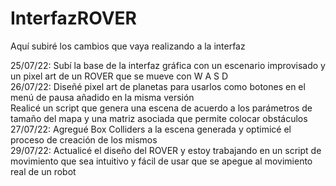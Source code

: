# InterfazROVER
Aquí subiré los cambios que vaya realizando a la interfaz

25/07/22: Subí la base de la interfaz gráfica con un escenario improvisado y un pixel art de un ROVER que se mueve con W A S D <br />
26/07/22: Diseñé pixel art de planetas para usarlos como botones en el menú de pausa añadido en la misma versión <br/>
          Realicé un script que genera una escena de acuerdo a los parámetros de tamaño del mapa y una matriz asociada que permite colocar obstáculos <br/>
27/07/22: Agregué Box Colliders a la escena generada y optimicé el proceso de creación de los mismos <br/>
29/07/22: Actualicé el diseño del ROVER y estoy trabajando en un script de movimiento que sea intuitivo y fácil de usar que se apegue al movimiento real de un robot <br/>

